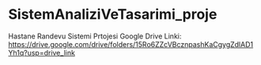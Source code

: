 # SistemAnaliziVeTasarimi_proje
Hastane Randevu Sistemi Prtojesi Google Drive Linki:  https://drive.google.com/drive/folders/15Ro6ZZcVBcznpashKaCgygZdlAD1Yh1q?usp=drive_link
